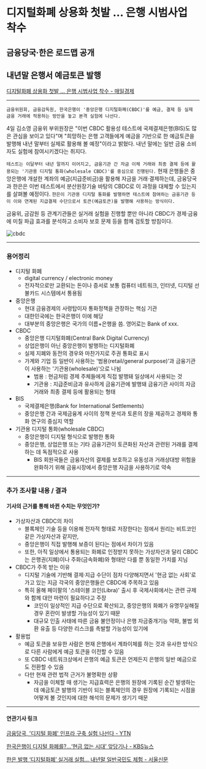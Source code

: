 # 디지털화폐 상용화 첫발 … 은행 시범사업 착수
## 금융당국·한은 로드맵 공개
## 내년말 은행서 예금토큰 발행
[디지털화폐 상용화 첫발 … 은행 시범사업 착수 - 매일경제](https://n.news.naver.com/article/newspaper/009/0005194547?date=20231005)

---

`금융위원회, 금융감독원, 한국은행이 '중앙은행 디지털화폐(CBDC)'를 예금, 결제 등 실제 금융 거래에 적용하는 방안을 놓고 본격 실험에 나선다.`

4일 김소영 금융위 부위원장은 "이번 CBDC 활용성 테스트에 국제결제은행(BIS)도 많은 관심을 보이고 있다"며 "희망하는 은행 고객들에게 예금을 기반으로 한 예금토큰을 발행해 내년 말부터 실제로 활용해 볼 예정"이라고 밝혔다. 내년 말에는 일반 금융 소비자도 실험에 참여시키겠다는 취지다.

`테스트는 이달부터 내년 말까지 이어지고, 금융기관 간 자금 이체 거래와 최종 결제 등에 활용되는 '기관용 디지털 통화(wholesale CBDC)'를 중심으로 진행된다.` 현재 은행들은 중앙은행에 개설한 계좌의 예금(지급준비금)을 활용해 자금을 거래·결제하는데, 금융당국과 한은은 이번 테스트에서 분산원장기술 바탕의 CBDC로 이 과정을 대체할 수 있는지를 살펴볼 예정이다. `한은이 기관용 디지털 통화를 발행하면 테스트에 참여하는 금융기관 등이 이와 연계된 지급결제 수단으로서 토큰(예금토큰)을 발행해 사용하는 방식이다.`

금융위, 금감원 등 관계기관들은 실거래 실험을 진행할 뿐만 아니라 CBDC가 경제·금융에 미칠 파급 효과를 분석하고 소비자 보호 문제 등을 함께 검토할 방침이다. 

![cbdc](https://github.com/hansojin/NIE/assets/112622663/d8c32833-ab62-4321-b969-a4db3a83a7c5)


---

### 용어정리

* 디지털 화폐
    * digital currency / electronic money
    * 전자적으로만 교환되는 돈이나 증서로 보통 컴퓨터 네트워크, 인터넷, 디지털 선불카드 시스템에서 통용됨
* 중앙은행
    * 현대 금융경제의 사령탑이자 통화정책을 관장하는 핵심 기관
    * 대한민국에는 한국은행이 이에 해당
    * 대부분의 중앙은행은 국가의 이름+은행을 씀. 영어로는 Bank of xxx.
* CBDC 
    * 중앙은행 디지털화폐(Central Bank Digital Currency)
    * 상업은행이 아닌 중앙은행이 발행하는 디지털화폐
    * 실제 지폐와 동전의 경우와 마찬가지로 주권 통화로 표시
    * 가계와 기업 등 일반이 사용하는 '범용(retail/general purpose)'과 금융기관이 사용하는 '기관용(wholesale)'으로 나뉨
        * 범용 : 현금처럼 경제 주체들에게 직접 발행돼 일상에서 사용되는 것
        * 기관용 : 지급준비금과 유사하게 금융기관에 발행돼 금융기관 사이의 자금 거래와 최종 결제 등에 활용되는 형태
* BIS
    * 국제결제은행(Bank for International Settlements)
    * 중앙은행 간과 국제금융계 사이의 정책 분석과 토론의 장을 제공하고 경제와 통화 연구의 중심지 역할
* 기관용 디지털 통화(wholesale CBDC)
    * 중앙은행이 디지털 형식으로 발행한 통화
    * 중앙은행, 상업은행 또는 기타 금융기관이 토큰화된 자산과 관련된 거래를 결제하는 데 독점적으로 사용 
        * BIS 회원국들은 금융자산의 결제를 보호하고 유동성과 거래상대방 위험을 완화하기 위해 금융시장에서 중앙은행 자금을 사용하기로 약속

---

### 추가 조사할 내용 / 결과 
#### 기사의 근거를 통해 바뀐 수치는 무엇인가?
* 가상자산과 CBDC의 차이
    * 블록체인 기술 등을 이용해 전자적 형태로 저장한다는 점에서 원리는 비트코인 같은 가상자산과 같지만,
    * 중앙은행이 직접 발행해 보증이 된다는 점에서 차이가 있음
    * 또한, 아직 일상에서 통용되는 화폐로 인정받지 못하는 가상자산과 달리 CBDC는 은행권(지폐)이나 주화(금속화폐)와 형태만 다를 뿐 동일한 가치를 지님
* CBDC가 주목 받는 이유
    * 디지털 기술에 기반해 결제·지급 수단이 점차 다양해지면서 '현금 없는 사회'로 가고 있는 지금 각국의 중앙은행들은 CBDC에 주목하고 있음
    * 특히 올해 페이팔의 '스테이블 코인(Libra)' 출시 후 국제사회에서는 관련 규제와 함께 대안 마련이 필요하다고 주장
        * 코인이 일상적인 지급 수단으로 확산되고, 중앙은행의 화폐가 유명무실해질 경우 혼란이 발생할 가능성이 있기 때문
        * 대규모 인출 사태에 따른 금융 불안정이나 은행 자금중개기능 약화, 불법 외환 유출 등 다양한 리스크를 촉발할 가능성이 있기에
* 활용법
    * 예금 토큰을 보유한 사람은 현재 은행에서 계좌이체를 하는 것과 유사한 방식으로 다른 사람에게 예금 토큰을 이전할 수 있음
    * 또 CBDC 네트워크상에서 은행의 예금 토큰은 언제든지 은행의 일반 예금으로도 전환할 수 있음
    * 다만 현재 관련 법적 근거가 불명확한 상황
        * 자금을 이체할 때 생기는 지급효력은 은행의 원장에 기록된 순간 발생하는데 예금토큰 발행의 기반이 되는 블록체인의 경우 원장에 기록되는 시점을 어떻게 볼 것인지에 대한 해석의 문제가 생기기 때문
 
--- 
#### 연관기사 링크

[금융당국, '디지털 화폐' 인프라 구축 실험 나선다 - YTN](https://www.ytn.co.kr/_ln/0102_202310041336353645)

[한국은행이 디지털 화폐를?…‘현금 없는 시대’ 앞당기나 - KBS뉴스](https://news.kbs.co.kr/news/pc/view/view.do?ncd=7786565)

[한은 발행 ‘디지털화폐’ 실거래 실험… 내년말 일반국민도 체험 - 서울신문](https://www.seoul.co.kr/news/newsView.php?id=20231005014010)

